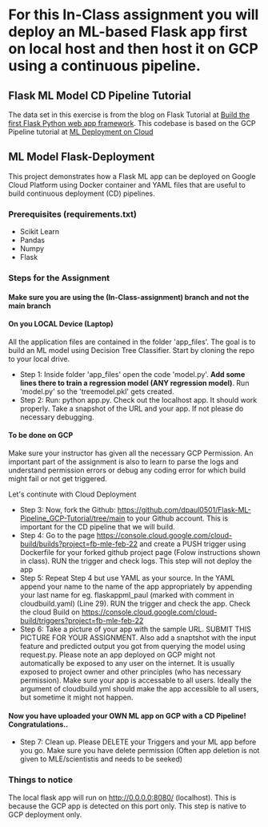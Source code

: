 # For this In-Class assignment you will deploy an ML-based Flask app first on local host and then host it on GCP using a continuous pipeline.

## Flask ML Model CD Pipeline Tutorial
The data set in this exercise is from the blog on Flask Tutorial at [Build the first Flask Python web app framework](https://medium.com/analytics-vidhya/https-medium-com-chirag6891-build-the-first-flask-python-e278b52473f3). This codebase is based on the GCP Pipeline tutorial at [ML Deployment on Cloud](https://github.com/jgvaraujo/ml-deployment-on-gcloud)

## ML Model Flask-Deployment
This project demonstrates how a Flask ML app can be deployed on Google Cloud Platform using Docker container and YAML files that are useful to build continuous deployment (CD) pipelines. 

### Prerequisites (requirements.txt)
 - Scikit Learn
 - Pandas 
 - Numpy
 - Flask 

### Steps for the Assignment

#### Make sure you are using the (In-Class-assignment) branch and not the main branch

#### On you LOCAL Device (Laptop)
All the application files are contained in the folder 'app_files'. The goal is to build an ML model using Decision Tree Classifier. Start by cloning the repo to your local drive.
- Step 1: Inside folder 'app_files' open the code 'model.py'. **Add some lines there to train a regression model (ANY regression model)**. Run 'model.py' so the 'treemodel.pkl' gets created.
- Step 2: Run: python app.py. Check out the localhost app. It should work properly. Take a snapshot of the URL and your app. If not please do necessary debugging.

#### To be done on GCP
Make sure your instructor has given all the necessary GCP Permission. An important part of the assignment is also to learn to parse the logs and understand permission errors or debug any coding error for which build might fail or not get triggered. 

Let's continute with Cloud Deployment
- Step 3: Now, fork the Github: https://github.com/dpaul0501/Flask-ML-Pipeline_GCP-Tutorial/tree/main to your Github account. This is important for the CD pipeline that we will build.
- Step 4: Go to the page https://console.cloud.google.com/cloud-build/builds?project=fb-mle-feb-22 and create a PUSH trigger using Dockerfile for your forked github project page (Folow instructions shown in class). RUN the trigger and check logs. This step will not deploy the app
- Step 5: Repeat Step 4 but use YAML as your source. In the YAML append your name to the name of the app appropriately by appending your last name for eg. flaskappml_paul  (marked with comment in cloudbuild.yaml) (Line 29). RUN the trigger and check the app. Check the cloud Build on https://console.cloud.google.com/cloud-build/triggers?project=fb-mle-feb-22
- Step 6: Take a picture of your app with the sample URL. SUBMIT THIS PICTURE FOR YOUR ASSIGNMENT. Also add a snaptshot with the input feature and predicted output you got from querying the model using request.py. Please note an app deployed on GCP might not automatically be exposed to any user on the internet. It is usually exposed to project owner and other principles (who has necessary permission). Make sure your app is accessable to all users. Ideally the argument of cloudbuild.yml should make the app accessible to all users, but sometime it might not happen.
#### Now you have uploaded your OWN ML app on GCP with a CD Pipeline! Congratulations..
- Step 7: Clean up. Please DELETE your Triggers and your ML app before you go. Make sure you have delete permission (Often app deletion is not given to MLE/scientistis and needs to be seeked)

### Things to notice
The local flask app will run on http://0.0.0.0:8080/ (localhost). This is because the GCP app is detected on this port only. This step is native to GCP deployment only.




